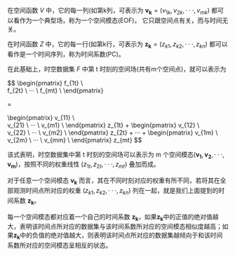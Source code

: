 在空间函数 $V$ 中，它的每一列(如第k列，可表示为 $\mathbf{v_k}=(v_{1k},v_{2k},···,v_{mk})$ 都可以看作为一个典型场，称为一个空间模态(EOF)， 它只跟空间点有关，而与时间无关。

在时间函数 $Z$ 中，它的每一行(如第k行，可表示为 $\mathbf{z_k}=(z_{k1},z_{k2},···,z_{kn})$ 都可以看作是一个时间序列，称为时间系数(PC)。

在此基础上，时空数据集 $F$ 中第 t 时刻的空间场(共有m个空间点)，就可以表示为

$$
\begin{pmatrix} 
    f_{1t} \\  
    f_{2t} \\
    ··· \\
    f_{mt} \\
\end{pmatrix}

=

\begin{pmatrix} 
    v_{11} \\  
    v_{21}  \\
    ··· \\
    v_{m1} \\
\end{pmatrix}
z_{1t}
+
\begin{pmatrix} 
    v_{12} \\  
    v_{22} \\
    ··· \\
    v_{m2} \\
\end{pmatrix}
z_{2t}
+
···
+
\begin{pmatrix} 
    v_{1m} \\  
    v_{2m} \\
    ··· \\
    v_{mm} \\
\end{pmatrix}
z_{mt}
$$



该式表明，时空数据集中第 t 时刻的空间场可以表示为 m 个空间模态($\mathbf{v_1},\mathbf{v_2},···,\mathbf{v_m}$)，按照不同的权重线性 ($z_{1t},z_{2t},···,z_{mt}$) 叠加而成。

对于任意一个空间模态 $\mathbf{v_k}$ 而言，其在不同时刻对应的权重有所不同，若将其在全部观测时间点所对应的权重 $(z_{k1},z_{k2},···,z_{kn})$ 列在一起，就是我们上面提到的时间系数 $\mathbf{z_k}$。

每一个空间模态都对应着一个自己的时间系数 $\mathbf{z_k}$，如果$\mathbf{z_k}$中的正值的绝对值越大，表明该时间点所对应的数据集与该时间系数所对应的空间模态相似度越高；如果$\mathbf{z_k}$中的负值的绝对值越大，则表明该时间点所对应的数据集越倾向于和该时间系数所对应的空间模态呈相反的状态。
